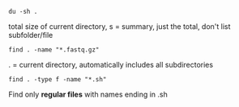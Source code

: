 ```
du -sh .
```
total size of current directory, s = summary, just the total, don't list subfolder/file

```
find . -name "*.fastq.gz" 
``` 
. = current directory, automatically includes all subdirectories
```
find . -type f -name "*.sh"
```
Find only **regular files** with names ending in .sh

